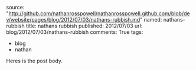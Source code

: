 source: "http://github.com/nathanrosspowell/nathanrosspowell.github.com/blob/dev/website/pages/blog/2012/07/03/nathans-rubbish.md"
named: nathans-rubbish
title: nathans rubbish
published: 2012/07/03
url: blog/2012/07/03/nathans-rubbish
comments: True
tags:
- blog
- nathan

Heres is the post body.
